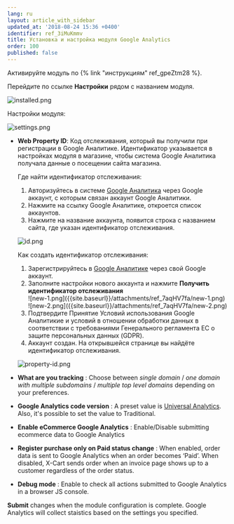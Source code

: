 ```yaml
---
lang: ru
layout: article_with_sidebar
updated_at: '2018-08-24 15:36 +0400'
identifier: ref_3iMuKmmv
title: Установка и настройка модуля Google Analytics
order: 100
published: false
---
```

Активируйте модуль по {% link "инструкциям" ref_gpeZtm28 %}.

Перейдите по ссылке **Настройки** рядом с названием модуля.

![installed.png]({{site.baseurl}}/attachments/ref_7aqHV7fa/installed.png)

Настройки модуля:

![settings.png]({{site.baseurl}}/attachments/ref_7aqHV7fa/settings.png)

* **Web Property ID**: Код отслеживания, который вы получили при регистрации в Google Аналитике. Идентификатор указывается в настройках модуля в магазине, чтобы система Google Аналитика получала данные о посещении сайта магазина.
  
  Где найти идентификатор отслеживания:
  1. Авторизуйтесь в системе [Google Аналитика](https://analytics.google.com "Установка и настройка модуля Google Analytics") через Google аккаунт, с которым связан аккаунт Google Аналитики.
  2. Нажмите на ссылку Google Аналитике, откроется список аккаунтов.
  3. Нажмите на название аккаунта, появится строка с названием сайта, где указан идентификатор отслеживания.
     
    ![id.png]({{site.baseurl}}/attachments/ref_7aqHV7fa/id.png)
      
   Как создать идентификатор отслеживания:
   1. Зарегистрируйтесь в [Google Аналитике](https://analytics.google.com "Установка и настройка модуля Google Analytics") через свой Google аккаунт.
   2. Заполните настройки нового аккаунта и нажмите **Получить идентификатор отслеживания**
      <div class="ui stackable three column grid">
       <div class="column" markdown="span">![new-1.png]({{site.baseurl}}/attachments/ref_7aqHV7fa/new-1.png)</div>
       <div class="column" markdown="span">![new-2.png]({{site.baseurl}}/attachments/ref_7aqHV7fa/new-2.png)</div>
      </div>
    3. Подтвердите Принятие Условий использования Google Аналитикие и условий в отношении обработки данных в соответствии с требованиями Генерального регламента ЕС о защите персональных данных (GDPR).
    4. Аккаунт создан. На открывшейся странице вы найдёте идентификатор отслеживания.
    
    ![property-id.png]({{site.baseurl}}/attachments/ref_7aqHV7fa/property-id.png)

* **What are you tracking** : Choose between _single domain_ / _one domain with multiple subdomains_ / _multiple top level domains_ depending on your preferences. 
* **Google Analytics code version** : A preset value is [Universal Analytics](https://support.google.com/analytics/answer/3450662?hl=en "Installing and Configuring  Google Analytics Module"). Also, it's possible to set the value to Traditional.
* **Enable eCommerce Google Analytics** : Enable/Disable submitting ecommerce data to Google Analytics
* **Register purchase only on Paid status change** : When enabled, order data is sent to Google Analytics when an order becomes ‘Paid’. When disabled, X-Cart sends order when an invoice page shows up to a customer regardless of the order status.
* **Debug mode** : Enable to check all actions submitted to Google Analytics in a browser JS console.

**Submit** changes when the module configuration is complete. Google Analytics will collect staistics based on the settings you specified.
